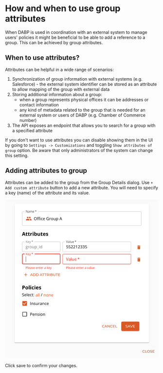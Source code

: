 # How and when to use group attributes
When DABP is used in coordination with an external system to manage users' policies it might be beneficial to be able to add a reference to a group. This can be achieved by group attributes.

## When to use attributes?
Attributes can be helpful in a wide range of scenarios:

1. Synchronization of group information with external systems (e.g. Salesforce) - the external system identifier can be stored as an attribute to allow mapping of the group with external data
2. Storing additional information about a group:
    * when a group represents physical offices it can be addresses or contact information
    * any kind of metadata related to the group that is needed for an external system or users of DABP (e.g. Chamber of Commerce number)
3. The API exposes an endpoint that allows you to search for a group with a specified attribute

If you don't want to use attributes you can disable showing them in the UI by going to `Settings -> Customizations` and toggling `Show attributes of group` option.
Be aware that only administrators of the system can change this setting.

## Adding attributes to group
Attributes can be added to the group from the Group Details dialog.
Use `+ Add custom attribute` button to add a new attribute. You will need to specify a key (name) of the attribute and its value.

![edit group attributes](../../img/group-attributes.png)

Click save to confirm your changes.
